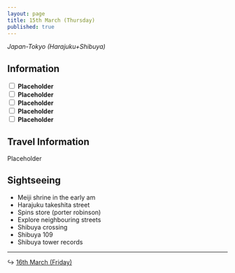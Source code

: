 ```yaml
---
layout: page
title: 15th March (Thursday)
published: true
---
```

_Japan-Tokyo (Harajuku+Shibuya)_

## Information

<input class="box" type="checkbox" name="151" /><label type="text" class="strikethrough"> <b>Placeholder</b></label><br/>
<input class="box" type="checkbox" name="152" /><label type="text" class="strikethrough"> <b>Placeholder</b></label><br/>
<input class="box" type="checkbox" name="153" /><label type="text" class="strikethrough"> <b>Placeholder</b></label><br/>
<input class="box" type="checkbox" name="154" /><label type="text" class="strikethrough"> <b>Placeholder</b></label><br/>
<input class="box" type="checkbox" name="155" /><label type="text" class="strikethrough"> <b>Placeholder</b></label><br/>

## Travel Information

Placeholder

## Sightseeing

- Meiji shrine in the early am
- Harajuku takeshita street
- Spins store (porter robinson)
- Explore neighbouring streets
- Shibuya crossing
- Shibuya 109
- Shibuya tower records

<hr>

↪ [16th March (Friday)](/days/week1/16mar)
